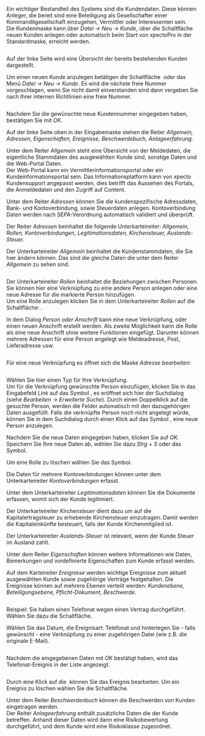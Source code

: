 <!DOCTYPE html>
<html>
<head>
<meta charset="utf-8">
<meta name="viewport" content="width=device-width, initial-scale=1.0">
<title>100_Kunde.md</title>
<link rel="stylesheet" href="https://stackedit.io/res-min/themes/base.css" />
<script type="text/javascript" src="https://cdn.mathjax.org/mathjax/latest/MathJax.js?config=TeX-AMS_HTML"></script>
</head>
<body><div class="container"><p>Ein wichtiger Bestandteil des Systems sind die Kundendaten. Diese können Anleger, die bereit sind eine Beteiligung als Gesellschafter einer Kommanditgesellschaft einzugehen, Vermittler oder Interessenten sein.  <br>
Die Kundenmaske kann über <em>Datei → Neu → Kunde</em>, über die Schaltfläche <img src="http://xpecto.github.io/docs/img/img_1418978975345.png" alt="" title=""> neuen Kunden anlegen oder automatisch beim Start von xpectoPro in der Standardmaske, erreicht werden.  </p>

<p><img src="http://xpecto.github.io/docs/img/img_1442994159737.png" alt="" title=""></p>

<p>Auf der linke Seite wird eine Übersicht der bereits bestehenden Kunden dargestellt.</p>

<p>Um einen neuen Kunde anzulegen betätigen die Schaltfläche <img src="http://xpecto.github.io/docs/img/img_1418978975345.png" alt="" title=""> oder das Menü <em>Datei → Neu → Kunde</em>. Es wird die nächste freie Nummer vorgeschlagen, wenn Sie nicht damit einverstanden sind dann vergeben Sie nach Ihrer internen Richtlinien eine freie Nummer. </p>

<p><img src="http://xpecto.github.io/docs/img/img_1418997533947.png" alt="" title=""> </p>

<p>Nachdem Sie die gewünschte neue Kundennummer eingegeben haben, bestätigen Sie mit <em>OK</em>. </p>

<p>Auf der linke Seite oben in der Eingabemaske stehen die Reiter <em>Allgemein, Adressen, Eigenschaften, Ereignisse, Beschwerdebuch, Anlageerfahrung</em>.</p>

<p>Unter dem Reiter <em>Allgemein</em> steht eine Übersicht von der Meldedaten, die eigentliche Stammdaten des ausgewählten Kunde sind, sonstige Daten und die Web-Portal Daten.  <br>
Der Web-Portal kann ein Vermittlerinformationsportal oder ein Kundeinformationsportal sein.  Das Informationsplatform kann von xpecto Kundensupport angepasst werden, dies betrifft das Aussehen des Portals, die Anmeldedaten und den Zugriff auf Content. </p>

<p>Unter dem Reiter <em>Adressen</em> können Sie die kundenspezifische Adressdaten, Bank- und Kontoverbindung, sowie Steuerdaten anlegen.  Kontoverbindung Daten werden nach  SEPA-Verordnung automatisch validiert und überprüft.  </p>

<p>Der Reiter <em>Adressen</em> beinhaltet die folgende Unterkarteireiter: <em>Allgemein, Rollen, Kontoverbindungen, Legitimationsdaten, Kirchensteuer, Auslands-Steuer.</em></p>

<p>Der Unterkarteireiter <em>Allgemein</em> beinhaltet die Kundenstammdaten, die Sie hier ändern können. Das sind die gleiche Daten die unter dem Reiter <em>Allgemein</em> zu sehen sind.</p>

<p><img src="http://xpecto.github.io/docs/img/img_1442994364866.png" alt="" title=""></p>

<p>Der Unterkarteireiter <em>Rollen</em> beinhaltet die Beziehungen zwischen Personen. Sie können hier eine Verknüpfung zu eine andere Person anlegen oder eine neue Adresse für die markierte Person hinzufügen.  <br>
Um eine Rolle anzulegen klicken Sie in dem Unterkarteireiter <em>Rollen</em> auf die Schaltfläche:  <img src="http://xpecto.github.io/docs/img/img046.png" alt="" title="">. </p>

<p>In dem Dialog <em>Person oder Anschrift</em> kann eine neue Verknüpfung, oder einen neuen Anschrift erstellt werden. Als zweite Möglichkeit kann die Rolle als eine neue Anschrift ohne weitere Funktionen eingefügt. Darunter können mehrere Adressen für eine Person angelegt wie Meldeadresse, Post, Lieferadresse usw. </p>

<p><img src="http://xpecto.github.io/docs/img/img_1438074839670.png" alt="" title=""></p>

<p>Für eine neue Verknüpfung es öffnet sich die Maske <em>Adresse bearbeiten</em>:</p>

<p><img src="http://xpecto.github.io/docs/img/img_1442422955822.png" alt="" title=""></p>

<p>Wählen Sie hier einen Typ für Ihre Verknüpfung.  <br>
Um für die Verknüpfung gewünschte Person einzufügen, klicken Sie in das Eingabefeld <em>Link</em> auf das Symbol <img src="http://xpecto.github.io/docs/img/img_1438327135428.png" alt="" title="">, es eröffnet sich hier der Suchdialog (siehe <em>Bearbeiten → Erweiterte Suche</em>). Durch einen Doppelklick auf die gesuchte Person, werden die Felder automatisch mit den dazugehörigen Daten ausgefüllt. Falls die verknüpfte Person noch nicht angelegt würde, können Sie in dem Suchdialog durch einen Klick auf das Symbol <img src="http://xpecto.github.io/docs/img/img_1438327864939.png" alt="" title="">, eine neue Person anzulegen.</p>

<p>Nachdem Sie die neue Daten eingegeben haben, klicken Sie auf <em>OK</em>.  Speichern Sie Ihre neue Daten ab,  wählen Sie dazu <em>Strg + S</em> oder das Symbol<img src="http://xpecto.github.io/docs/img/img_1438089018212.png" alt="" title="">.</p>

<p>Um eine Rolle zu löschen wählen Sie das Symbol<img src="http://xpecto.github.io/docs/img/img_1438330503651.png" alt="" title="">.</p>

<p>Die Daten für mehrere Kontoverbindungen können unter dem Unterkarteireiter <em>Kontoverbindungen</em> erfasst.</p>

<p>Unter dem Unterkarteireiter <em>Legitimationsdaten</em> können Sie die Dokumente erfassen, womit sich der Kunde legitimiert.</p>

<p>Der Unterkarteireiter <em>Kirchensteuer</em> dient dazu um auf die Kapitalertragsteuer zu erhebende Kirchensteuer einzutragen.  Damit werden die Kapitaleinkünfte besteuert, falls der Kunde Kirchenmitglied ist. </p>

<p>Der Unterkarteireiter <em>Auslands-Steuer</em> ist relevant, wenn der Kunde Steuer im Ausland zahlt.</p>

<p>Unter dem Reiter <em>Eigenschaften</em> können weitere Informationen wie Daten, Bemerkungen und vordefinierte Eigenschaften zum Kunde erfasst werden.</p>

<p>Auf dem Karteireiter <em>Ereignisse</em> werden wichtige Ereignisse zum aktuell ausgewählten Kunde sowie zugehörige Verträge festgehalten.  Die Ereignisse können auf mehrere Ebenen verteilt werden: <em>Kundenebene, Beteiligungsebene, Pflicht-Dokument, Beschwerde.</em> </p>

<p><img src="http://xpecto.github.io/docs/img/img_1442997229269.png" alt="" title=""></p>

<p>Beispiel: Sie haben einen Telefonat wegen einen Vertrag durchgeführt. <br>
Wählen Sie dazu die Schaltfläche<img src="http://xpecto.github.io/docs/img/img_1438331776248.png" alt="" title="">.</p>

<p>Wählen Sie das Datum, die Ereignisart: Telefonat und hinterlegen Sie - falls gewünscht - eine Verknüpfung zu einer zugehörigen Datei (wie z.B. die originale E-Mail). </p>

<p><img src="http://xpecto.github.io/docs/img/img_1438331893299.png" alt="" title=""></p>

<p>Nachdem die eingegebenen Daten mit <em>OK</em> bestätigt haben, wird das Telefonat-Ereignis in der Liste  angezeigt.</p>

<p><img src="http://xpecto.github.io/docs/img/img_1438331969372.png" alt="" title=""></p>

<p>Durch eine Klick auf die  <img src="http://xpecto.github.io/docs/img/img_1438327135428.png" alt="" title=""> können Sie das Ereignis bearbeiten. Um ein Ereignis zu löschen wählen Sie die Schaltfläche<img src="http://xpecto.github.io/docs/img/img_1438330503651.png" alt="" title="">.</p>

<p>Unter dem Reiter <em>Beschwerdenbuch</em> können die Beschwerden von  Kunden eingetragen werden. <br>
Der Reiter <em>Anlageerfahrung</em>  enthält zusätzliche Daten die der Kunde betreffen. Anhand dieser Daten wird dann eine Risikobewertung durchgeführt, und dem Kunde wird eine Risikoklasse zugeordnet.</p></div></body>
</html>